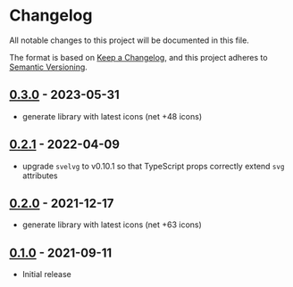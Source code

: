 # Changelog

All notable changes to this project will be documented in this file.

The format is based on [Keep a Changelog](https://keepachangelog.com/en/1.0.0/),
and this project adheres to [Semantic Versioning](https://semver.org/spec/v2.0.0.html).

## [0.3.0](https://github.com/metonym/svelte-healthicons/releases/tag/v0.3.0) - 2023-05-31

- generate library with latest icons (net +48 icons)

## [0.2.1](https://github.com/metonym/svelte-healthicons/releases/tag/v0.2.1) - 2022-04-09

- upgrade `svelvg` to v0.10.1 so that TypeScript props correctly extend `svg` attributes

## [0.2.0](https://github.com/metonym/svelte-healthicons/releases/tag/v0.2.0) - 2021-12-17

- generate library with latest icons (net +63 icons)

## [0.1.0](https://github.com/metonym/svelte-healthicons/releases/tag/v0.1.0) - 2021-09-11

- Initial release
